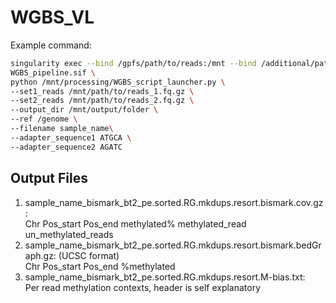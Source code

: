 # WGBS_VL
Example command:
```bash
singularity exec --bind /gpfs/path/to/reads:/mnt --bind /additional/path/:/genome \
WGBS_pipeline.sif \
python /mnt/processing/WGBS_script_launcher.py \
--set1_reads /mnt/path/to/reads_1.fq.gz \
--set2_reads /mnt/path/to/reads_2.fq.gz \
--output_dir /mnt/output/folder \
--ref /genome \
--filename sample_name\
--adapter_sequence1 ATGCA \
--adapter_sequence2 AGATC
````


## Output Files
1. sample_name_bismark_bt2_pe.sorted.RG.mkdups.resort.bismark.cov.gz:<br>
   Chr  Pos_start  Pos_end  methylated%  methylated_read  un_methylated_reads
2. sample_name_bismark_bt2_pe.sorted.RG.mkdups.resort.bismark.bedGraph.gz: (UCSC format)<br>
  Chr  Pos_start  Pos_end  %methylated
3. sample_name_bismark_bt2_pe.sorted.RG.mkdups.resort.M-bias.txt:<br>
  Per read methylation contexts, header is self explanatory
